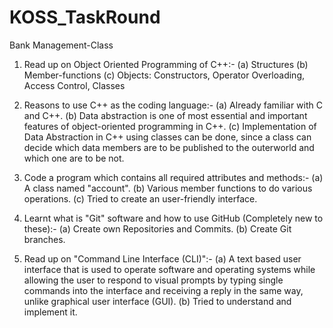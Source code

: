 # KOSS_TaskRound
Bank Management-Class

1. Read up on Object Oriented Programming of C++:-
      (a) Structures
      (b) Member-functions
      (c) Objects: Constructors, Operator Overloading, Access Control, Classes
      
2. Reasons to use C++ as the coding language:-
      (a) Already familiar with C and C++.
      (b) Data abstraction is one of most essential and important features of object-oriented programming in C++.
      (c) Implementation of Data Abstraction in C++ using classes can be done, since a class can decide which data members are to be published to the outerworld and which one             are to be not.
      
3. Code a program which contains all required attributes and methods:-
      (a) A class named "account".
      (b) Various member functions to do various operations.
      (c) Tried to create an user-friendly interface.
      
4. Learnt what is "Git" software and how to use GitHub (Completely new to these):-
      (a) Create own Repositories and Commits.
      (b) Create Git branches.
      
5. Read up on "Command Line Interface (CLI)":-
      (a) A text based user interface that is used to operate software and operating systems while allowing the user to respond to visual prompts by typing single commands into           the interface and receiving a reply in the same way, unlike graphical user interface (GUI).
      (b) Tried to understand and implement it.
       
       
      
